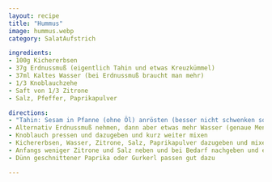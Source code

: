 ```yaml
---
layout: recipe
title: "Hummus"
image: hummus.webp
category: SalatAufstrich

ingredients:
- 100g Kichererbsen
- 37g Erdnussmuß (eigentlich Tahin und etwas Kreuzkümmel)
- 37ml Kaltes Wasser (bei Erdnussmuß braucht man mehr)
- 1/3 Knoblauchzehe
- Saft von 1/3 Zitrone
- Salz, Pfeffer, Paprikapulver

directions:
- "Tahin: Sesam in Pfanne (ohne Öl) anrösten (besser nicht schwenken sondern mit Kochlöffel umrühren damit nichts rausfliegt). Wenn der Sesam duftet, klebriger wird und leicht braun wird ist er fertig. Danach mit Zerkleinerer jeweils ca 10sek zerkleinern, in die Mitte putzen, wieder zerkleinern etc bis es eine cremige Masse ist. Evtl ca 15% des Sesamgewichts als Sonnenblumenöl (Olivenöl wird durch Mixerhitze bitter) dazugeben damit es cremiger wird; siehe auch [Link](https://www.smarticular.net/tahin-selber-machen-tahina-tahini-sesammus-nussmus-mixer/)"
- Alternativ Erdnussmuß nehmen, dann aber etwas mehr Wasser (genaue Mengen aufschreiben)
- Knoblauch pressen und dazugeben und kurz weiter mixen
- Kichererbsen, Wasser, Zitrone, Salz, Paprikapulver dazugeben und mixen bis Hummus fertig ist.
- Anfangs weniger Zitrone und Salz neben und bei Bedarf nachgeben und erneut mixen
- Dünn geschnittener Paprika oder Gurkerl passen gut dazu

---
```

